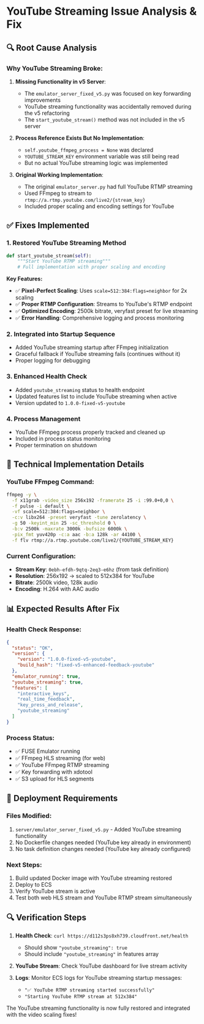# YouTube Streaming Issue Analysis & Fix

## 🔍 **Root Cause Analysis**

### **Why YouTube Streaming Broke:**

1. **Missing Functionality in v5 Server**: 
   - The `emulator_server_fixed_v5.py` was focused on key forwarding improvements
   - YouTube streaming functionality was accidentally removed during the v5 refactoring
   - The `start_youtube_stream()` method was not included in the v5 server

2. **Process Reference Exists But No Implementation**:
   - `self.youtube_ffmpeg_process = None` was declared
   - `YOUTUBE_STREAM_KEY` environment variable was still being read
   - But no actual YouTube streaming logic was implemented

3. **Original Working Implementation**:
   - The original `emulator_server.py` had full YouTube RTMP streaming
   - Used FFmpeg to stream to `rtmp://a.rtmp.youtube.com/live2/{stream_key}`
   - Included proper scaling and encoding settings for YouTube

## ✅ **Fixes Implemented**

### **1. Restored YouTube Streaming Method**
```python
def start_youtube_stream(self):
    """Start YouTube RTMP streaming"""
    # Full implementation with proper scaling and encoding
```

**Key Features:**
- ✅ **Pixel-Perfect Scaling**: Uses `scale=512:384:flags=neighbor` for 2x scaling
- ✅ **Proper RTMP Configuration**: Streams to YouTube's RTMP endpoint
- ✅ **Optimized Encoding**: 2500k bitrate, veryfast preset for live streaming
- ✅ **Error Handling**: Comprehensive logging and process monitoring

### **2. Integrated into Startup Sequence**
- Added YouTube streaming startup after FFmpeg initialization
- Graceful fallback if YouTube streaming fails (continues without it)
- Proper logging for debugging

### **3. Enhanced Health Check**
- Added `youtube_streaming` status to health endpoint
- Updated features list to include YouTube streaming when active
- Version updated to `1.0.0-fixed-v5-youtube`

### **4. Process Management**
- YouTube FFmpeg process properly tracked and cleaned up
- Included in process status monitoring
- Proper termination on shutdown

## 🔧 **Technical Implementation Details**

### **YouTube FFmpeg Command:**
```bash
ffmpeg -y \
  -f x11grab -video_size 256x192 -framerate 25 -i :99.0+0,0 \
  -f pulse -i default \
  -vf scale=512:384:flags=neighbor \
  -c:v libx264 -preset veryfast -tune zerolatency \
  -g 50 -keyint_min 25 -sc_threshold 0 \
  -b:v 2500k -maxrate 3000k -bufsize 6000k \
  -pix_fmt yuv420p -c:a aac -b:a 128k -ar 44100 \
  -f flv rtmp://a.rtmp.youtube.com/live2/{YOUTUBE_STREAM_KEY}
```

### **Current Configuration:**
- **Stream Key**: `0ebh-efdh-9qtq-2eq3-e6hz` (from task definition)
- **Resolution**: 256x192 → scaled to 512x384 for YouTube
- **Bitrate**: 2500k video, 128k audio
- **Encoding**: H.264 with AAC audio

## 📊 **Expected Results After Fix**

### **Health Check Response:**
```json
{
  "status": "OK",
  "version": {
    "version": "1.0.0-fixed-v5-youtube",
    "build_hash": "fixed-v5-enhanced-feedback-youtube"
  },
  "emulator_running": true,
  "youtube_streaming": true,
  "features": [
    "interactive_keys",
    "real_time_feedback", 
    "key_press_and_release",
    "youtube_streaming"
  ]
}
```

### **Process Status:**
- ✅ FUSE Emulator running
- ✅ FFmpeg HLS streaming (for web)
- ✅ YouTube FFmpeg RTMP streaming
- ✅ Key forwarding with xdotool
- ✅ S3 upload for HLS segments

## 🚀 **Deployment Requirements**

### **Files Modified:**
1. `server/emulator_server_fixed_v5.py` - Added YouTube streaming functionality
2. No Dockerfile changes needed (YouTube key already in environment)
3. No task definition changes needed (YouTube key already configured)

### **Next Steps:**
1. Build updated Docker image with YouTube streaming restored
2. Deploy to ECS 
3. Verify YouTube stream is active
4. Test both web HLS stream and YouTube RTMP stream simultaneously

## 🔍 **Verification Steps**

1. **Health Check**: `curl https://d112s3ps8xh739.cloudfront.net/health`
   - Should show `"youtube_streaming": true`
   - Should include `"youtube_streaming"` in features array

2. **YouTube Stream**: Check YouTube dashboard for live stream activity

3. **Logs**: Monitor ECS logs for YouTube streaming startup messages:
   - `"✅ YouTube RTMP streaming started successfully"`
   - `"Starting YouTube RTMP stream at 512x384"`

The YouTube streaming functionality is now fully restored and integrated with the video scaling fixes!
